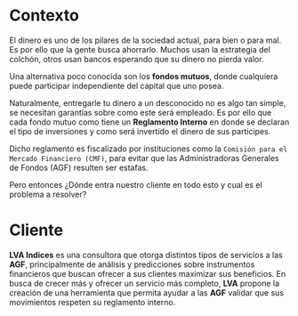 # Contexto

El dinero es uno de los pilares de la sociedad actual, para bien o para mal. Es por ello que la gente busca ahorrarlo. Muchos usan la estrategia del colchón, otros usan bancos esperando que su dinero no pierda valor.

Una alternativa poco conocida son los **fondos mutuos**, donde cualquiera puede participar independiente del capital que uno posea.

Naturalmente, entregarle tu dinero a un desconocido no es algo tan simple, se necesitan garantías sobre como este será empleado. Es por ello que cada fondo mutuo como tiene un **Reglamento Interno** en donde se declaran el tipo de inversiones y como será invertido el dinero de sus participes.

Dicho reglamento es fiscalizado por instituciones como la `Comisión para el Mercado Financiero (CMF)`, para evitar que las Administradoras Generales de Fondos (AGF) resulten ser estafas.

Pero entonces ¿Dónde entra nuestro cliente en todo esto y cual es el problema a resolver?

# Cliente

**LVA Indices** es una consultora que otorga distintos tipos de servicios a las **AGF**, principalmente de análisis y predicciones sobre instrumentos financieros que buscan ofrecer a sus clientes maximizar sus beneficios. En busca de crecer más y ofrecer un servicio más completo, **LVA** propone la creación de una herramienta que permita ayudar a las **AGF** validar que sus movimientos respeten su reglamento interno.
